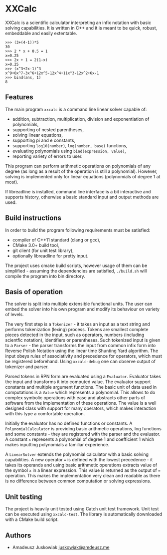 # XXCalc

XXCalc is a scientific calculator interpreting an infix notation with
basic solving capabilities. It is written in C++ and it is meant to be
quick, robust, embeddable and easily extentable.

```
>>> (3+(4-1))*5
30
>>> 2 * x + 0.5 = 1
x=0.25
>>> 2x + 1 = 2(1-x)
x=0.25
>>> (x^3+2x-1)^3
x^9+6x^7-3x^6+12x^5-12x^4+11x^3-12x^2+6x-1
>>> bind(ans, 1)
8
```


## Features

The main program `xxcalc` is a command line linear solver capable of:

* addition, subtraction, multiplication, division and exponentiation of polynomials,
* supporting of nested parentheses,
* solving linear equations,
* supporting pi and e constants,
* supporting `log10(number)`, `log(number, base)` functions,
* evaluating polynomials using `bind(expression, value)`,
* reporting variety of errors to user.

This program can perform arithmetic operations on polynomials of any
degree (as long as a result of the operation is still a polynomial).
However, solving is implemented only for linear equations (polynomials
of degree 1 at most).

If libreadline is installed, command line interface is a bit interactive
and supports history, otherwise a basic standard input and output
methods are used.


## Build instructions

In order to build the program following requirements must be satisfied:

* compiler of C++11 standard (clang or gcc),
* CMake 3.0+ build tool,
* git client (for unit test library),
* optionally libreadline for pretty input.

The project uses cmake build scripts, however usage of them can be
simplified - assuming the dependencies are satisfied, `./build.sh` will
compile the program into bin directory.


## Basis of operation

The solver is split into multiple extensible functional units. The user
can embed the solver into his own program and modify its behaviour on
variety of levels.

The very first step is a `Tokenizer` - it takes an input as a text
string and performs tokenization (lexing) process. Tokens are smallest
complete pieces detected in the input, such as operators, numbers
(including scientfic notation), identifiers or parentheses. Such
tokenized input is given to a `Parser` - the parser transforms the input
from common infix form into Reverse Polish Notation using the linear
time Shunting Yard algorithm. The input obeys rules of associativity and
precedence for operators, which must be registered beforehand. Using
`xxcalc-debug` one can observe output of tokenizer and parser.

Parsed tokens in RPN form are evaluated using a `Evaluator`. Evaluator
takes the input and transforms it into computed value. The evaluator
support constants and multiple argument functions. The basic unit of
data used in computations is a `Value` which represents a polynomial.
This allows to do complex symbolic operations with ease and abstracts
other parts of software from the implementation of these operations. The
value is a well designed class with support for many operators, which
makes interaction with this type a comfortable operation.

Initially the evaluator has no defined functions or constants. A
`PolynomialCalculator` is providing basic arithmetic operations, log
functions and some constants - they are registered with the parser and
the evaluator. A constant `x` represents a polynomial of degree 1 and
coefficient 1 which makes inputting polynomials a familiar experience.

A `LinearSolver` extends the polynomial calculator with a basic solving
capabilities. A new operator `=` is defined with the lowest precedence -
it takes its operands  and using basic arithmetic operations extracts
value of the symbol `x` in a linear expression. This value is returned
as the output of `=` operation. This makes the implementation very clean
and readable as there is no difference between common computation or
solving expressions.


## Unit testing

The project is heavily unit tested using Catch unit test framework. Unit
test can be executed using `xxcalc-test`. The library is automatically
downloaded with a CMake build script.


## Authors

* Amadeusz Juskowiak <juskowiak@amdeusz.me>
